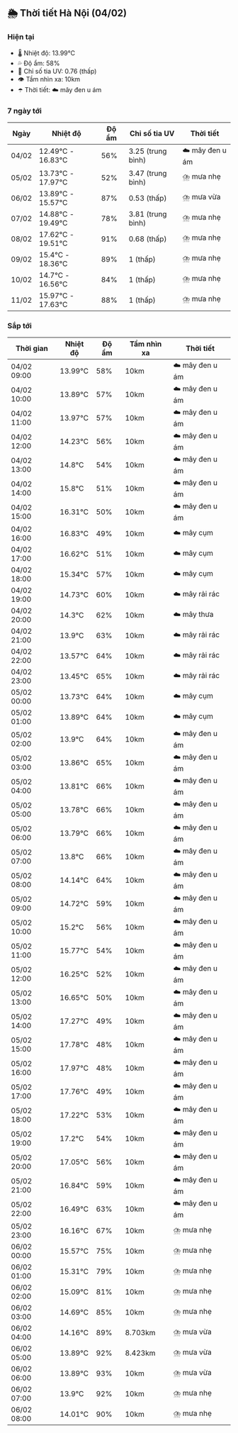 ## 🌦️ Thời tiết Hà Nội (04/02)

### Hiện tại

- 🌡️ Nhiệt độ: 13.99℃
- 💦 Độ ẩm: 58%
- 🌟 Chỉ số tia UV: 0.76 (thấp)
- 👁️ Tầm nhìn xa: 10km
- ☂️ Thời tiết: ☁️ mây đen u ám

### 7 ngày tới

| Ngày | Nhiệt độ | Độ ẩm | Chỉ số tia UV | Thời tiết |
| --- | --- | --- | --- | --- |
| 04/02 | 12.49℃ - 16.83℃ | 56% | 3.25 (trung bình) | ☁️ mây đen u ám |
| 05/02 | 13.73℃ - 17.97℃ | 52% | 3.47 (trung bình) | ⛈️ mưa nhẹ |
| 06/02 | 13.89℃ - 15.57℃ | 87% | 0.53 (thấp) | ⛈️ mưa vừa |
| 07/02 | 14.88℃ - 19.49℃ | 78% | 3.81 (trung bình) | ⛈️ mưa nhẹ |
| 08/02 | 17.62℃ - 19.51℃ | 91% | 0.68 (thấp) | ⛈️ mưa nhẹ |
| 09/02 | 15.4℃ - 18.36℃ | 89% | 1 (thấp) | ⛈️ mưa nhẹ |
| 10/02 | 14.7℃ - 16.56℃ | 84% | 1 (thấp) | ⛈️ mưa nhẹ |
| 11/02 | 15.97℃ - 17.63℃ | 88% | 1 (thấp) | ⛈️ mưa nhẹ |

### Sắp tới

| Thời gian | Nhiệt độ | Độ ẩm | Tầm nhìn xa | Thời tiết |
| --- | --- | --- | --- | --- |
| 04/02 09:00 | 13.99℃ | 58% | 10km | ☁️ mây đen u ám |
| 04/02 10:00 | 13.89℃ | 57% | 10km | ☁️ mây đen u ám |
| 04/02 11:00 | 13.97℃ | 57% | 10km | ☁️ mây đen u ám |
| 04/02 12:00 | 14.23℃ | 56% | 10km | ☁️ mây đen u ám |
| 04/02 13:00 | 14.8℃ | 54% | 10km | ☁️ mây đen u ám |
| 04/02 14:00 | 15.8℃ | 51% | 10km | ☁️ mây đen u ám |
| 04/02 15:00 | 16.31℃ | 50% | 10km | ☁️ mây đen u ám |
| 04/02 16:00 | 16.83℃ | 49% | 10km | ☁️ mây cụm |
| 04/02 17:00 | 16.62℃ | 51% | 10km | ☁️ mây cụm |
| 04/02 18:00 | 15.34℃ | 57% | 10km | ☁️ mây cụm |
| 04/02 19:00 | 14.73℃ | 60% | 10km | ☁️ mây rải rác |
| 04/02 20:00 | 14.3℃ | 62% | 10km | ☁️ mây thưa |
| 04/02 21:00 | 13.9℃ | 63% | 10km | ☁️ mây rải rác |
| 04/02 22:00 | 13.57℃ | 64% | 10km | ☁️ mây rải rác |
| 04/02 23:00 | 13.45℃ | 65% | 10km | ☁️ mây rải rác |
| 05/02 00:00 | 13.73℃ | 64% | 10km | ☁️ mây cụm |
| 05/02 01:00 | 13.89℃ | 64% | 10km | ☁️ mây cụm |
| 05/02 02:00 | 13.9℃ | 64% | 10km | ☁️ mây đen u ám |
| 05/02 03:00 | 13.86℃ | 65% | 10km | ☁️ mây đen u ám |
| 05/02 04:00 | 13.81℃ | 66% | 10km | ☁️ mây đen u ám |
| 05/02 05:00 | 13.78℃ | 66% | 10km | ☁️ mây đen u ám |
| 05/02 06:00 | 13.79℃ | 66% | 10km | ☁️ mây đen u ám |
| 05/02 07:00 | 13.8℃ | 66% | 10km | ☁️ mây đen u ám |
| 05/02 08:00 | 14.14℃ | 64% | 10km | ☁️ mây đen u ám |
| 05/02 09:00 | 14.72℃ | 59% | 10km | ☁️ mây đen u ám |
| 05/02 10:00 | 15.2℃ | 56% | 10km | ☁️ mây đen u ám |
| 05/02 11:00 | 15.77℃ | 54% | 10km | ☁️ mây đen u ám |
| 05/02 12:00 | 16.25℃ | 52% | 10km | ☁️ mây đen u ám |
| 05/02 13:00 | 16.65℃ | 50% | 10km | ☁️ mây đen u ám |
| 05/02 14:00 | 17.27℃ | 49% | 10km | ☁️ mây đen u ám |
| 05/02 15:00 | 17.78℃ | 48% | 10km | ☁️ mây đen u ám |
| 05/02 16:00 | 17.97℃ | 48% | 10km | ☁️ mây đen u ám |
| 05/02 17:00 | 17.76℃ | 49% | 10km | ☁️ mây đen u ám |
| 05/02 18:00 | 17.22℃ | 53% | 10km | ☁️ mây đen u ám |
| 05/02 19:00 | 17.2℃ | 54% | 10km | ☁️ mây đen u ám |
| 05/02 20:00 | 17.05℃ | 56% | 10km | ☁️ mây đen u ám |
| 05/02 21:00 | 16.84℃ | 59% | 10km | ☁️ mây đen u ám |
| 05/02 22:00 | 16.49℃ | 63% | 10km | ☁️ mây đen u ám |
| 05/02 23:00 | 16.16℃ | 67% | 10km | ⛈️ mưa nhẹ |
| 06/02 00:00 | 15.57℃ | 75% | 10km | ⛈️ mưa nhẹ |
| 06/02 01:00 | 15.31℃ | 79% | 10km | ⛈️ mưa nhẹ |
| 06/02 02:00 | 15.09℃ | 81% | 10km | ⛈️ mưa nhẹ |
| 06/02 03:00 | 14.69℃ | 85% | 10km | ⛈️ mưa nhẹ |
| 06/02 04:00 | 14.16℃ | 89% | 8.703km | ⛈️ mưa vừa |
| 06/02 05:00 | 13.89℃ | 92% | 8.423km | ⛈️ mưa vừa |
| 06/02 06:00 | 13.89℃ | 93% | 10km | ⛈️ mưa vừa |
| 06/02 07:00 | 13.9℃ | 92% | 10km | ⛈️ mưa nhẹ |
| 06/02 08:00 | 14.01℃ | 90% | 10km | ⛈️ mưa nhẹ |
